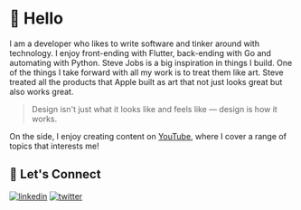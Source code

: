
# 👋 Hello

I am a developer who likes to write software and tinker around with technology.
I enjoy front-ending with Flutter, back-ending with Go and automating with Python.
Steve Jobs is a big inspiration in things I build. One of the things I take forward
with all my work is to treat them like art. Steve treated all the products that Apple built
as art that not just looks great but also works great.

> Design isn't just what it looks like and feels like — design is how it works.

On the side, I enjoy creating content on [YouTube](https://youtube.com/ManoVikram),
where I cover a range of topics that interests me!
## 🔗 Let's Connect
[![linkedin](https://img.shields.io/badge/linkedin-0A66C2?style=for-the-badge&logo=linkedin&logoColor=white)](https://www.linkedin.com/in/manovik18/) [![twitter](https://img.shields.io/badge/twitter-1DA1F2?style=for-the-badge&logo=twitter&logoColor=white)](https://www.twitter.com/ManoVik18)

